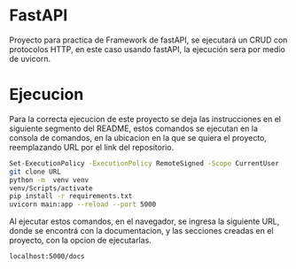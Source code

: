 # FastAPI

Proyecto para practica de Framework de fastAPI, se ejecutará un CRUD con protocolos HTTP, en este caso usando fastAPI, la ejecución sera por medio de uvicorn.

# Ejecucion

Para la correcta ejecucion de este proyecto se deja las instrucciones en el siguiente segmento del README, estos comandos se ejecutan en la consola de comandos, en la ubicacion en la que se quiera el proyecto, reemplazando URL por el link del repositorio.

```sh
Set-ExecutionPolicy -ExecutionPolicy RemoteSigned -Scope CurrentUser
git clone URL
python -m  venv venv
venv/Scripts/activate
pip install -r requirements.txt
uvicorn main:app --reload --port 5000
```

Al ejecutar estos comandos, en el navegador, se ingresa la siguiente URL, donde se encontrá con la documentacion, y las secciones creadas en el proyecto, con la opcion de ejecutarlas.

```sh
localhost:5000/docs
```
